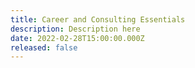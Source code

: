 ```yaml
---
title: Career and Consulting Essentials
description: Description here
date: 2022-02-28T15:00:00.000Z
released: false
---
```

